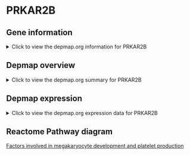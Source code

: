<h1>PRKAR2B</h1>

<h2>Gene information</h2>
<details>
  <summary>Click to view the depmap.org information for PRKAR2B</summary>
  <iframe src="https://depmap.org/portal/gene/PRKAR2B?tab=about" style="border:none;width:100%;height:800px"></iframe>
</details>

<h2>Depmap overview</h2>
<details>
  <summary>Click to view the depmap.org summary for PRKAR2B</summary>
  <iframe src="https://depmap.org/portal/gene/PRKAR2B?tab=overview" style="border:none;width:100%;height:800px"></iframe>
</details>

<h2>Depmap expression</h2>
<details>
  <summary>Click to view the depmap.org expression data for PRKAR2B</summary>
  <iframe src="https://depmap.org/portal/gene/PRKAR2B?tab=characterization" style="border:none;width:100%;height:800px"></iframe>
</details>



<h2>Reactome Pathway diagram</h2>
<a href="https://reactome.org/PathwayBrowser/#/R-HSA-983231" target="_BLANK">Factors involved in megakaryocyte development and platelet production</a>



